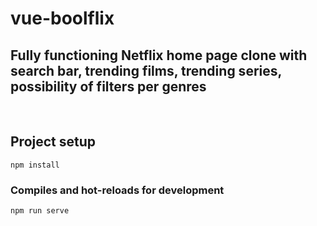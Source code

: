 # vue-boolflix

## Fully functioning Netflix home page clone with search bar, trending films, trending series, possibility of filters per genres
<br>

## Project setup
```
npm install
```

### Compiles and hot-reloads for development
```
npm run serve
```
